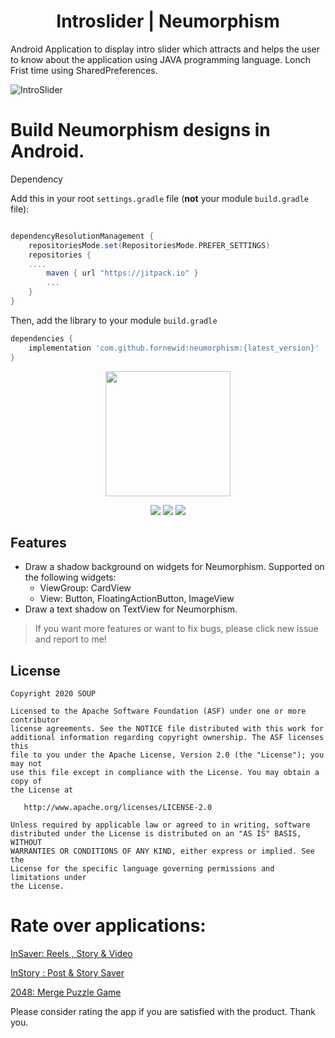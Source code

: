 
<p align="center">
  <h1 align="center">Introslider | Neumorphism</h1>
  
  Android Application to display intro slider which attracts and helps the user to know about the application using JAVA programming language.
  Lonch Frist time using SharedPreferences.
  
  ![IntroSlider ](https://user-images.githubusercontent.com/97843190/173628294-7a1ed406-badf-4c8f-bca1-4161e11a5580.jpg)

# Build Neumorphism designs in Android.

Dependency

Add this in your root `settings.gradle` file (**not** your module `build.gradle` file):

```gradle

dependencyResolutionManagement {
    repositoriesMode.set(RepositoriesMode.PREFER_SETTINGS)
    repositories {
    ....
        maven { url "https://jitpack.io" }
        ...
    }
}
```

Then, add the library to your module `build.gradle`
```gradle
dependencies {
    implementation 'com.github.fornewid:neumorphism:{latest_version}'
}
```
  <p align="center">
 
<img height="200" src='https://github.com/fornewid/Neumorphism/blob/main/art/preview.png'/>
</p>
<p align="center">
<a href="https://opensource.org/licenses/Apache-2.0"><img src="https://img.shields.io/badge/License-Apache%202.0-blue.svg"/></a>
<a href='https://developer.android.com'><img src='http://img.shields.io/badge/platform-android-green.svg'/></a>
<a href='https://jitpack.io/#fornewid/neumorphism'><img src='https://jitpack.io/v/fornewid/neumorphism.svg'/></a>
</p>

## Features
- Draw a shadow background on widgets for Neumorphism.
  Supported on the following widgets:
  - ViewGroup: CardView
  - View: Button, FloatingActionButton, ImageView
- Draw a text shadow on TextView for Neumorphism.


> If you want more features or want to fix bugs, please click new issue and report to me!

## License

```
Copyright 2020 SOUP

Licensed to the Apache Software Foundation (ASF) under one or more contributor
license agreements. See the NOTICE file distributed with this work for
additional information regarding copyright ownership. The ASF licenses this
file to you under the Apache License, Version 2.0 (the "License"); you may not
use this file except in compliance with the License. You may obtain a copy of
the License at

   http://www.apache.org/licenses/LICENSE-2.0

Unless required by applicable law or agreed to in writing, software
distributed under the License is distributed on an "AS IS" BASIS, WITHOUT
WARRANTIES OR CONDITIONS OF ANY KIND, either express or implied. See the
License for the specific language governing permissions and limitations under
the License.
```
# Rate over applications:
[InSaver: Reels , Story & Video](https://play.google.com/store/apps/details?id=com.banrossyn.post.story.downloader)

[InStory : Post & Story Saver](https://play.google.com/store/apps/details?id=com.banrossyn.storydownloader)

[2048: Merge Puzzle Game](https://play.google.com/store/apps/details?id=com.banrossyn.merge.game2048)

Please consider rating the app if you are satisfied with the product. Thank you.
